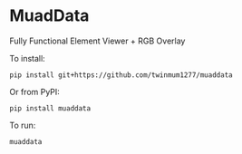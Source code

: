 # MuadData
Fully Functional Element Viewer + RGB Overlay 

To install:
```{bash}
pip install git+https://github.com/twinmum1277/muaddata 
```

Or from PyPI:
```{bash}
pip install muaddata
```

To run:
```{bash}
muaddata
```